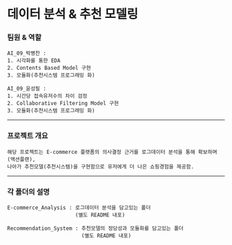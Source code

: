 # 데이터 분석 & 추천 모델링

### 팀원  &  역할
    AI_09_박병찬 :
    1. 시각화를 통한 EDA
    2. Contents Based Model 구현
    3. 모듈화(추천시스템 프로그래밍 화)

    AI_09_윤성필 :
    1. 시간당 접속유저수의 차이 검정
    2. Collaborative Filtering Model 구현
    3. 모듈화(추천시스템 프로그래밍 화)
---
### 프로젝트 개요
    해당 프로젝트는 E-commerce 플랫폼의 의사결정 근거를 로그데이터 분석을 통해 확보하며(액션플랜),  
    나아가 추천모델(추천시스템)을 구현함으로 유저에게 더 나은 쇼핑경험을 제공함.

---
### 각 폴더의 설명

    E-commerce_Analysis : 로그데이터 분석을 담고있는 폴더
                          (별도 README 내포)

    Recommendation_System : 추천모델의 정당성과 모듈화를 담고있는 폴더
                            (별도 README 내포)
